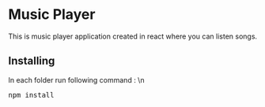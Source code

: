 # Music Player
This is music player application created in react where you can listen songs.
## Installing
In each folder run following command : \n
<pre>npm install</pre>
